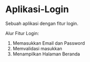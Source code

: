 # Aplikasi-Login
Sebuah aplikasi dengan fitur login.

Alur Fitur Login:
1. Memasukkan Email dan Password
2. Memvalidasi masukkan
3. Menampilkan Halaman Beranda
